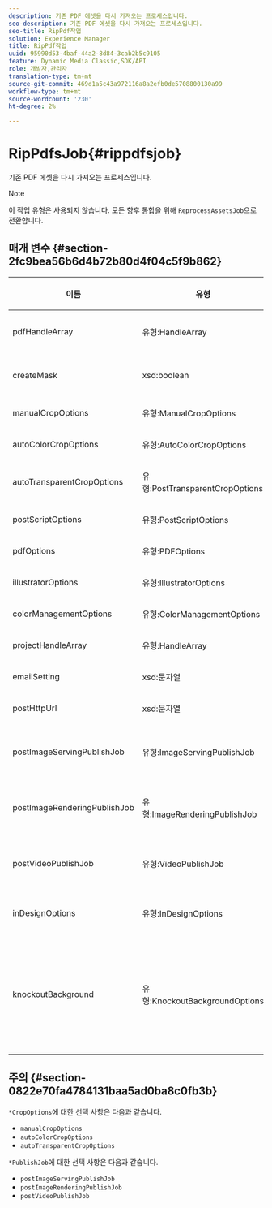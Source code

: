 ```yaml
---
description: 기존 PDF 에셋을 다시 가져오는 프로세스입니다.
seo-description: 기존 PDF 에셋을 다시 가져오는 프로세스입니다.
seo-title: RipPdf작업
solution: Experience Manager
title: RipPdf작업
uuid: 95990d53-4baf-44a2-8d84-3cab2b5c9105
feature: Dynamic Media Classic,SDK/API
role: 개발자,관리자
translation-type: tm+mt
source-git-commit: 469d1a5c43a972116a8a2efb0de5708800130a99
workflow-type: tm+mt
source-wordcount: '230'
ht-degree: 2%

---
```



# RipPdfsJob{#rippdfsjob}

기존 PDF 에셋을 다시 가져오는 프로세스입니다.

>[!NOTE]
>
>이 작업 유형은 사용되지 않습니다. 모든 향후 통합을 위해 `ReprocessAssetsJob`으로 전환합니다.

## 매개 변수 {#section-2fc9bea56b6d4b72b80d4f04c5f9b862}

<table id="table_04100BB8ABD84EF68B0A7CE3AD946414"> 
 <thead> 
  <tr> 
   <th colname="col1" class="entry"> <p>이름 </p> </th> 
   <th colname="col2" class="entry"> <p>유형 </p> </th> 
   <th colname="col3" class="entry"> <p>설명 </p> </th> 
  </tr> 
 </thead>
 <tbody> 
  <tr> 
   <td colname="col1"> <p><span class="codeph"> <span class="varname"> pdfHandleArray</span> </span> </p> </td> 
   <td colname="col2"> <p><span class="codeph"> 유형:HandleArray</span> </p> </td> 
   <td colname="col3"> <p>리핑할 PDF 파일의 배열을 처리합니다. </p> </td> 
  </tr> 
  <tr> 
   <td colname="col1"> <p><span class="codeph"> <span class="varname"> createMask</span> </span> </p> </td> 
   <td colname="col2"> <p><span class="codeph"> xsd:boolean</span> </p> </td> 
   <td colname="col3"> <p>마스크를 만들지 여부를 결정합니다. </p> </td> 
  </tr> 
  <tr> 
   <td colname="col1"> <p><span class="codeph"> <span class="varname"> manualCropOptions</span> </span> </p> </td> 
   <td colname="col2"> <p><span class="codeph"> 유형:ManualCropOptions</span> </p> </td> 
   <td colname="col3"> <p>수동 자르기 옵션. </p> </td> 
  </tr> 
  <tr> 
   <td colname="col1"> <p><span class="codeph"> <span class="varname"> autoColorCropOptions</span> </span> </p> </td> 
   <td colname="col2"> <p><span class="codeph"> 유형:AutoColorCropOptions</span> </p> </td> 
   <td colname="col3"> <p>자동 자르기 옵션. </p> </td> 
  </tr> 
  <tr> 
   <td colname="col1"> <p><span class="codeph"> <span class="varname"> autoTransparentCropOptions</span> </span> </p> </td> 
   <td colname="col2"> <p><span class="codeph"> 유형:PostTransparentCropOptions</span> </p> </td> 
   <td colname="col3"> <p> </p> </td> 
  </tr> 
  <tr> 
   <td colname="col1"> <p><span class="codeph"> <span class="varname"> postScriptOptions</span> </span> </p> </td> 
   <td colname="col2"> <p><span class="codeph"> 유형:PostScriptOptions</span> </p> </td> 
   <td colname="col3"> <p> </p> </td> 
  </tr> 
  <tr> 
   <td colname="col1"> <p><span class="codeph"> <span class="varname"> pdfOptions</span> </span> </p> </td> 
   <td colname="col2"> <p><span class="codeph"> 유형:PDFOptions</span> </p> </td> 
   <td colname="col3"> <p> </p> </td> 
  </tr> 
  <tr> 
   <td colname="col1"> <p><span class="codeph"> <span class="varname"> illustratorOptions</span> </span> </p> </td> 
   <td colname="col2"> <p><span class="codeph"> 유형:IllustratorOptions</span> </p> </td> 
   <td colname="col3"> <p> </p> </td> 
  </tr> 
  <tr> 
   <td colname="col1"> <p><span class="codeph"> <span class="varname"> colorManagementOptions</span> </span> </p> </td> 
   <td colname="col2"> <p><span class="codeph"> 유형:ColorManagementOptions</span> </p> </td> 
   <td colname="col3"> <p> </p> </td> 
  </tr> 
  <tr> 
   <td colname="col1"> <p><span class="codeph"> <span class="varname"> projectHandleArray</span> </span> </p> </td> 
   <td colname="col2"> <p><span class="codeph"> 유형:HandleArray</span> </p> </td> 
   <td colname="col3"> <p>프로젝트 핸들의 배열입니다. </p> </td> 
  </tr> 
  <tr> 
   <td colname="col1"> <p><span class="codeph"> <span class="varname"> emailSetting</span> </span> </p> </td> 
   <td colname="col2"> <p><span class="codeph"> xsd:문자열</span> </p> </td> 
   <td colname="col3"> <p>이메일 설정. </p> </td> 
  </tr> 
  <tr> 
   <td colname="col1"> <p><span class="codeph"> <span class="varname"> postHttpUrl</span> </span> </p> </td> 
   <td colname="col2"> <p><span class="codeph"> xsd:문자열</span> </p> </td> 
   <td colname="col3"> <p>파일을 업로드하는 URL입니다. </p> </td> 
  </tr> 
  <tr> 
   <td colname="col1"> <p><span class="codeph"> <span class="varname"> postImageServingPublishJob</span> </span> </p> </td> 
   <td colname="col2"> <p><span class="codeph"> 유형:ImageServingPublishJob</span> </p> </td> 
   <td colname="col3"> <p>업로드가 완료된 후 실행할 이미지 제공 게시 작업에 대한 작업 세부 정보입니다. </p> </td> 
  </tr> 
  <tr> 
   <td colname="col1"> <p><span class="codeph"> <span class="varname"> postImageRenderingPublishJob</span> </span> </p> </td> 
   <td colname="col2"> <p><span class="codeph"> 유형:ImageRenderingPublishJob</span> </p> </td> 
   <td colname="col3"> <p>업로드가 완료된 후 실행할 이미지 렌더링 게시 작업에 대한 작업 세부 정보입니다. </p> </td> 
  </tr> 
  <tr> 
   <td colname="col1"> <p><span class="codeph"> <span class="varname"> postVideoPublishJob</span> </span> </p> </td> 
   <td colname="col2"> <p><span class="codeph"> 유형:VideoPublishJob</span> </p> </td> 
   <td colname="col3"> <p>업로드가 완료된 후 실행할 비디오 게시 작업에 대한 작업 세부 정보입니다. </p> </td> 
  </tr> 
  <tr> 
   <td colname="col1"> <p><span class="codeph"> <span class="varname"> inDesignOptions</span> </span> </p> </td> 
   <td colname="col2"> <p><span class="codeph"> 유형:InDesignOptions</span> </p> </td> 
   <td colname="col3"> <p>이미지 서버에 Adobe InDesign 파일을 업로드하기 위한 옵션. </p> </td> 
  </tr> 
  <tr> 
   <td colname="col1"> <p><span class="codeph"> <span class="varname"> knockoutBackground</span> </span> </p> </td> 
   <td colname="col2"> <p><span class="codeph"> 유형:KnockoutBackgroundOptions</span> </p> </td> 
   <td colname="col3"> <p>선택한 이미지의 배경을 마스크합니다. 따라서 대상 이미지 외부의 투명도를 사용하여 다른 레이어에 오버레이할 수 있습니다. </p> <p>선택 사항입니다. </p> <p><a href="../../types/c-data-types/r-knockout-background-options.md#reference-9196371848964d91842b337640791c9c" format="dita" scope="local"> KnockoutBackgroundOptions</a> 참조 </p> </td> 
  </tr> 
 </tbody> 
</table>

## 주의 {#section-0822e70fa4784131baa5ad0ba8c0fb3b}

`*CropOptions`에 대한 선택 사항은 다음과 같습니다.

* `manualCropOptions`
* `autoColorCropOptions`
* `autoTransparentCropOptions`

`*PublishJob`에 대한 선택 사항은 다음과 같습니다.

* `postImageServingPublishJob`
* `postImageRenderingPublishJob`
* `postVideoPublishJob`

